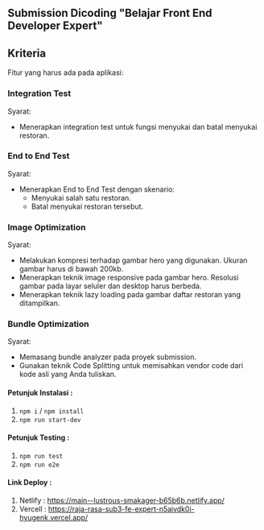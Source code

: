 ## Submission Dicoding "Belajar Front End Developer Expert" 

## Kriteria
Fitur yang harus ada pada aplikasi:

### Integration Test
Syarat:
- Menerapkan integration test untuk fungsi menyukai dan batal menyukai restoran.

### End to End Test
Syarat:
- Menerapkan End to End Test dengan skenario:
  - Menyukai salah satu restoran.
  - Batal menyukai restoran tersebut.
 
### Image Optimization
Syarat:
- Melakukan kompresi terhadap gambar hero yang digunakan. Ukuran gambar harus di bawah 200kb.
- Menerapkan teknik image responsive pada gambar hero. Resolusi gambar pada layar seluler dan desktop harus berbeda.
- Menerapkan teknik lazy loading pada gambar daftar restoran yang ditampilkan.

### Bundle Optimization
Syarat:
- Memasang bundle analyzer pada proyek submission.
- Gunakan teknik Code Splitting untuk memisahkan vendor code dari kode asli yang Anda tuliskan.








#### Petunjuk Instalasi :
1. `npm i` / `npm install`
2. `npm run start-dev`

#### Petunjuk Testing :
1. `npm run test`
2. `npm run e2e`


#### Link Deploy :
1. Netlify : https://main--lustrous-smakager-b65b6b.netlify.app/
2. Vercell : https://raja-rasa-sub3-fe-expert-n5aivdk0i-hyugenk.vercel.app/ 
